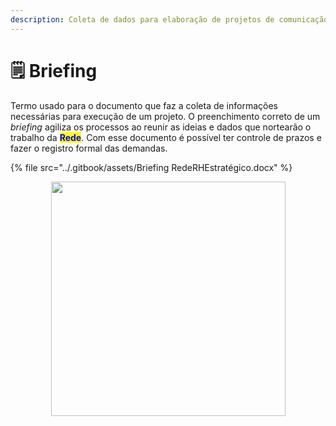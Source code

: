 ```yaml
---
description: Coleta de dados para elaboração de projetos de comunicação
---
```


# 🗒️ Briefing

Termo usado para o documento que faz a coleta de informações necessárias para execução de um projeto. O preenchimento correto de um _briefing_ agiliza os processos ao reunir as ideias e dados que nortearão o trabalho da <mark style="color:blue;">**Rede**</mark>. Com esse documento é possível ter controle de prazos e fazer o registro formal das demandas.

{% file src="../.gitbook/assets/Briefing RedeRHEstratégico.docx" %}

<div align="center">

<figure><img src="https://images.unsplash.com/photo-1527219525722-f9767a7f2884?crop=entropy&#x26;cs=srgb&#x26;fm=jpg&#x26;ixid=M3wxOTcwMjR8MHwxfHNlYXJjaHwxfHxicmllZmluZ3xlbnwwfHx8fDE2OTMxODA3NDR8MA&#x26;ixlib=rb-4.0.3&#x26;q=85" alt="" width="375"><figcaption></figcaption></figure>

</div>
